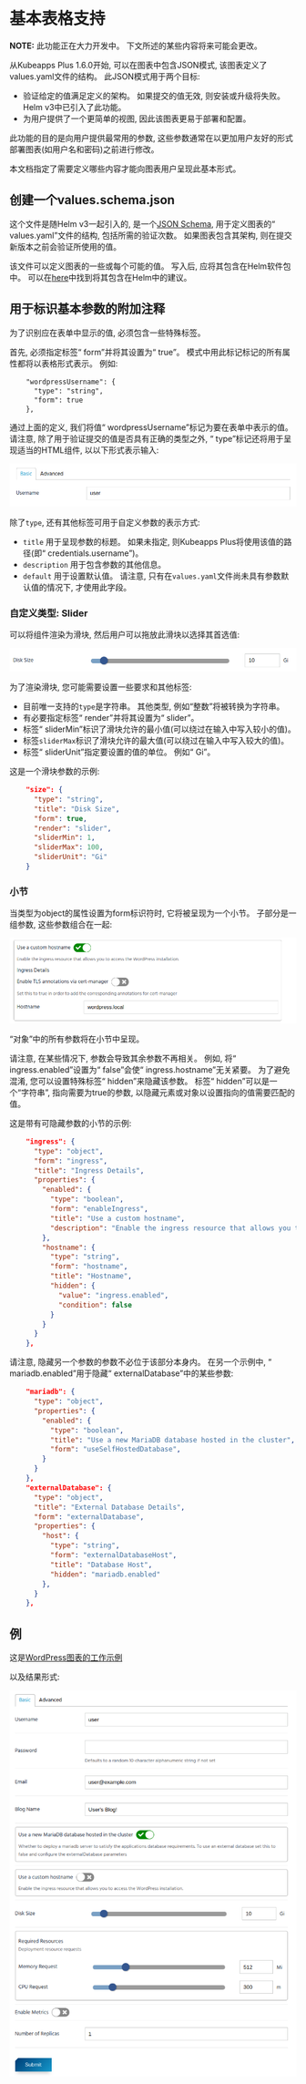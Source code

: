 # 基本表格支持

**NOTE:** 此功能正在大力开发中。 下文所述的某些内容将来可能会更改。

从Kubeapps Plus 1.6.0开始, 可以在图表中包含JSON模式, 该图表定义了values.yaml文件的结构。 此JSON模式用于两个目标: 

 - 验证给定的值满足定义的架构。 如果提交的值无效, 则安装或升级将失败。 Helm v3中已引入了此功能。
 - 为用户提供了一个更简单的视图, 因此该图表更易于部署和配置。

此功能的目的是向用户提供最常用的参数, 这些参数通常在以更加用户友好的形式部署图表(如用户名和密码)之前进行修改。

本文档指定了需要定义哪些内容才能向图表用户呈现此基本形式。

## 创建一个values.schema.json

这个文件是随Helm v3一起引入的, 是一个[JSON Schema](https://json-schema.org/), 用于定义图表的“ values.yaml”文件的结构, 包括所需的验证次数。 如果图表包含其架构, 则在提交新版本之前会验证所使用的值。

该文件可以定义图表的一些或每个可能的值。 写入后, 应将其包含在Helm软件包中。 可以在[here](https://github.com/helm/helm/issues/5812)中找到将其包含在Helm中的建议。

## 用于标识基本参数的附加注释

为了识别应在表单中显示的值, 必须包含一些特殊标签。

首先, 必须指定标签“ form”并将其设置为“ true”。 模式中用此标记标记的所有属性都将以表格形式表示。 例如: 

```
    "wordpressUsername": {
      "type": "string",
      "form": true
    },
```

通过上面的定义, 我们将值“ wordpressUsername”标记为要在表单中表示的值。 请注意, 除了用于验证提交的值是否具有正确的类型之外, “ type”标记还将用于呈现适当的HTML组件, 以以下形式表示输入: 

![用户名输入](../img/username-input.png)

除了`type`, 还有其他标签可用于自定义参数的表示方式: 

 - `title` 用于呈现参数的标题。 如果未指定, 则Kubeapps Plus将使用该值的路径(即“ credentials.username”)。
 - `description` 用于包含参数的其他信息。
 - `default` 用于设置默认值。 请注意, 只有在`values.yaml`文件尚未具有参数默认值的情况下, 才使用此字段。
 
### 自定义类型: Slider

可以将组件渲染为滑块, 然后用户可以拖放此滑块以选择其首选值: 

![磁盘输入](../img/disk-input.png)

为了渲染滑块, 您可能需要设置一些要求和其他标签: 

 - 目前唯一支持的`type`是字符串。 其他类型, 例如“整数”将被转换为字符串。
 - 有必要指定标签“ render”并将其设置为“ slider”。
 - 标签“ sliderMin”标识了滑块允许的最小值(可以绕过在输入中写入较小的值)。
 - 标签`sliderMax`标识了滑块允许的最大值(可以绕过在输入中写入较大的值)。
 - 标签“ sliderUnit”指定要设置的值的单位。 例如“ Gi”。

 这是一个滑块参数的示例: 

```json
    "size": {
      "type": "string",
      "title": "Disk Size",
      "form": true,
      "render": "slider",
      "sliderMin": 1,
      "sliderMax": 100,
      "sliderUnit": "Gi"
    }
```

### 小节

当类型为object的属性设置为form标识符时, 它将被呈现为一个小节。 子部分是一组参数, 这些参数组合在一起: 

![主机名部分](../img/hostname-section.png)

“对象”中的所有参数将在小节中呈现。

请注意, 在某些情况下, 参数会导致其余参数不再相关。 例如, 将“ ingress.enabled”设置为“ false”会使“ ingress.hostname”无关紧要。 为了避免混淆, 您可以设置特殊标签“ hidden”来隐藏该参数。 标签“ hidden”可以是一个“字符串”, 指向需要为true的参数, 以隐藏元素或对象以设置指向的值需要匹配的值。

这是带有可隐藏参数的小节的示例: 

```json
    "ingress": {
      "type": "object",
      "form": "ingress",
      "title": "Ingress Details",
      "properties": {
        "enabled": {
          "type": "boolean",
          "form": "enableIngress",
          "title": "Use a custom hostname",
          "description": "Enable the ingress resource that allows you to access the WordPress installation."
        },
        "hostname": {
          "type": "string",
          "form": "hostname",
          "title": "Hostname",
          "hidden": {
            "value": "ingress.enabled",
            "condition": false
          }
        }
      }
    },
```

请注意, 隐藏另一个参数的参数不必位于该部分本身内。 在另一个示例中, “ mariadb.enabled”用于隐藏“ externalDatabase”中的某些参数: 

```json
    "mariadb": {
      "type": "object",
      "properties": {
        "enabled": {
          "type": "boolean",
          "title": "Use a new MariaDB database hosted in the cluster",
          "form": "useSelfHostedDatabase",
        }
      }
    },
    "externalDatabase": {
      "type": "object",
      "title": "External Database Details",
      "form": "externalDatabase",
      "properties": {
        "host": {
          "type": "string",
          "form": "externalDatabaseHost",
          "title": "Database Host",
          "hidden": "mariadb.enabled"
        },
      }
    },
```

## 例

这是[WordPress图表的工作示例](https://github.com/helm/charts/blob/master/stable/wordpress/values.schema.json)

以及结果形式: 

![基本形式](../img/basic-form.png)

